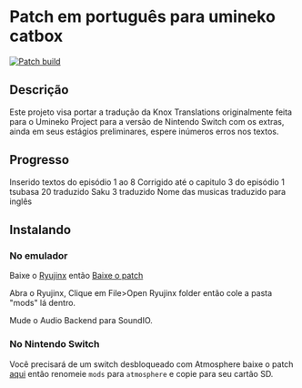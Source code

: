 # Patch em português para umineko catbox

[![Patch build](https://github.com/ooa113y/umineko-catbox-english/actions/workflows/main.yml/badge.svg)](https://github.com/Vmarcelo49/umineko-catbox-ptbr/actions/workflows/main.yml)

## Descrição
Este projeto visa portar a tradução da Knox Translations originalmente feita para o Umineko Project para a versão de Nintendo Switch com os extras, ainda em seus estágios preliminares, espere inúmeros erros nos textos.

## Progresso
Inserido textos do episódio 1 ao 8
Corrigido até o capitulo 3 do episódio 1
tsubasa 20 traduzido
Saku 3 traduzido
Nome das musicas traduzido para inglês


## Instalando

### No emulador

Baixe o [Ryujinx](https://ryujinx.org/) então
[Baixe o patch](../../releases/latest/download/patch.zip)

Abra o Ryujinx, Clique em File>Open Ryujinx folder então cole a pasta "mods" lá dentro.

Mude o Audio Backend para SoundIO.

### No Nintendo Switch

Você precisará de um switch desbloqueado com Atmosphere
baixe o patch [aqui](../../releases/latest/download/patch.zip) então renomeie `mods` para `atmosphere` e copie para seu cartão SD.


